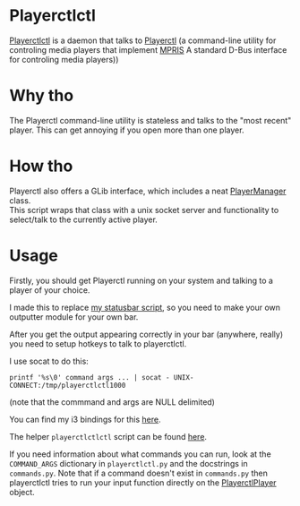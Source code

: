 # Playerctlctl
[Playerctlctl](https://github.com/udf/playerctlctl) is a daemon that talks to
[Playerctl](https://github.com/acrisci/playerctl) (a command-line utility
for controling media players that implement [MPRIS](http://specifications.freedesktop.org/mpris-spec/latest/)
A standard D-Bus interface for controling media players))


# Why tho
The Playerctl command-line utility is stateless and talks to the "most recent"
player. This can get annoying if you open more than one player.


# How tho
Playerctl also offers a GLib interface, which includes a neat
[PlayerManager](https://dubstepdish.com/playerctl/PlayerctlPlayerManager.html)
class.  
This script wraps that class with a unix socket server and functionality to
select/talk to the currently active player.


# Usage
Firstly, you should get Playerctl running on your system and talking to a
player of your choice.

I made this to replace [my statusbar script](https://github.com/udf/dotfiles-stow/blob/5444705006ee8d416e96038f0bc7d2d15fc75096/home/.config/polybar/music.py),
so you need to make your own outputter module for your own bar.

After you get the output appearing correctly
in your bar (anywhere, really) you need to setup hotkeys to talk to playerctlctl.

I use socat to do this:
```
printf '%s\0' command args ... | socat - UNIX-CONNECT:/tmp/playerctlctl1000
```
(note that the commmand and args are NULL delimited)

You can find my i3 bindings for this [here](https://github.com/udf/dotfiles-stow/blob/36faeb6ef6239a784931e24871a08eae29021fc7/home/.config/i3/config_main#L50-L59).

The helper `playerctlctlctl` script can be found [here](https://github.com/udf/dotfiles-stow/blob/42c046d6615f825ba8b194d814d93bdf37052952/home/scripts/playerctlctlctl).

If you need information about what commands you can run, look at the `COMMAND_ARGS`
dictionary in `playerctlctl.py` and the docstrings in `commands.py`. Note that if a command doesn't exist in `commands.py` then playerctlctl tries to run your input function
directly on the
[PlayerctlPlayer](https://dubstepdish.com/playerctl/PlayerctlPlayer.html) object.

